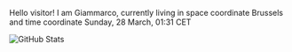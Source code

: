 Hello visitor! I am Giammarco, currently living in space coordinate Brussels and time coordinate Sunday, 28 March, 01:31 CET

![GitHub Stats](https://github-readme-stats.vercel.app/api?username=grcasanova)
